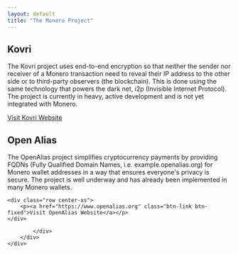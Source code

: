 ```yaml
---
layout: default
title: "The Monero Project"
---
```


<div class="site-wrap">
<section class="container">
    <div class="row">
        <div class="left half no-pad-sm col-lg-6 col-md-6 col-sm-12 col-xs-12">
            <div class="info-block">
                <div class="row center-xs">
                    <div class="col">
                        <h2>Kovri</h2>
                    </div>
                </div>
<div class="row start-xs monero-project" markdown="1">

The Kovri project uses end-to-end encryption so that neither the sender nor receiver of a Monero transaction need to reveal their IP address to the other side or to third-party observers (the blockchain). This is done using the same technology that powers the dark net, i2p (Invisible Internet Protocol). The project is currently in heavy, active development and is not yet integrated with Monero.

</div>
    <div class="row center-xs">
        <p><a href="https://www.getkovri.org" class="btn-link btn-fixed">Visit Kovri Website</a></p>
    </div>
            </div>
        </div>
        <div class="right half col-lg-6 col-md-6 col-sm-12 col-xs-12">
            <div class="info-block">
                <div class="row center-xs">
                    <div class="col">
                        <h2>Open Alias</h2>
                    </div>
                </div>
<div class="row start-xs monero-project" markdown="1">

The OpenAlias project simplifies cryptocurrency payments by providing FQDNs (Fully Qualified Domain Names, i.e. example.openalias.org) for Monero wallet addresses in a way that ensures everyone's privacy is secure. The project is well underway and has already been implemented in many Monero wallets.



</div>

    <div class="row center-xs">
        <p><a href="https://www.openalias.org" class="btn-link btn-fixed">Visit OpenAlias Website</a></p>
    </div>

            </div>
        </div>
    </div>
</section>
</div>